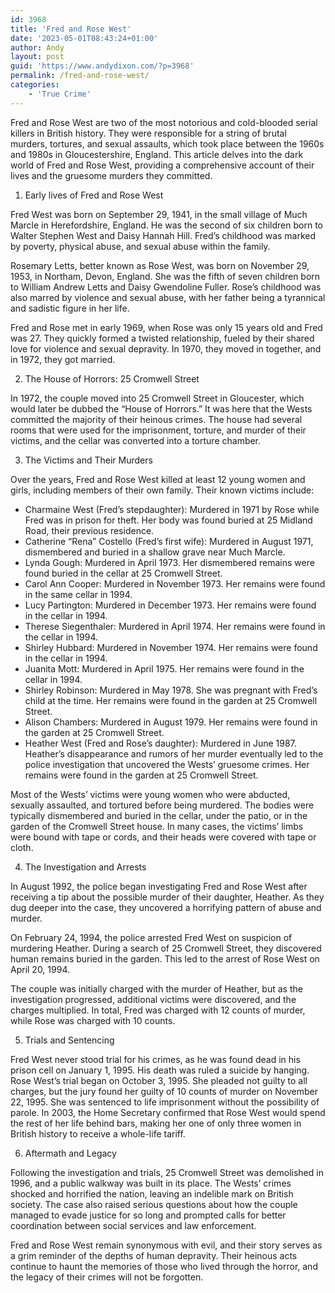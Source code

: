 ```yaml
---
id: 3968
title: 'Fred and Rose West'
date: '2023-05-01T08:43:24+01:00'
author: Andy
layout: post
guid: 'https://www.andydixon.com/?p=3968'
permalink: /fred-and-rose-west/
categories:
    - 'True Crime'
---
```


Fred and Rose West are two of the most notorious and cold-blooded serial killers in British history. They were responsible for a string of brutal murders, tortures, and sexual assaults, which took place between the 1960s and 1980s in Gloucestershire, England. This article delves into the dark world of Fred and Rose West, providing a comprehensive account of their lives and the gruesome murders they committed.

1. Early lives of Fred and Rose West

Fred West was born on September 29, 1941, in the small village of Much Marcle in Herefordshire, England. He was the second of six children born to Walter Stephen West and Daisy Hannah Hill. Fred’s childhood was marked by poverty, physical abuse, and sexual abuse within the family.

Rosemary Letts, better known as Rose West, was born on November 29, 1953, in Northam, Devon, England. She was the fifth of seven children born to William Andrew Letts and Daisy Gwendoline Fuller. Rose’s childhood was also marred by violence and sexual abuse, with her father being a tyrannical and sadistic figure in her life.

Fred and Rose met in early 1969, when Rose was only 15 years old and Fred was 27. They quickly formed a twisted relationship, fueled by their shared love for violence and sexual depravity. In 1970, they moved in together, and in 1972, they got married.

2. The House of Horrors: 25 Cromwell Street

In 1972, the couple moved into 25 Cromwell Street in Gloucester, which would later be dubbed the “House of Horrors.” It was here that the Wests committed the majority of their heinous crimes. The house had several rooms that were used for the imprisonment, torture, and murder of their victims, and the cellar was converted into a torture chamber.

3. The Victims and Their Murders

Over the years, Fred and Rose West killed at least 12 young women and girls, including members of their own family. Their known victims include:

- Charmaine West (Fred’s stepdaughter): Murdered in 1971 by Rose while Fred was in prison for theft. Her body was found buried at 25 Midland Road, their previous residence.
- Catherine “Rena” Costello (Fred’s first wife): Murdered in August 1971, dismembered and buried in a shallow grave near Much Marcle.
- Lynda Gough: Murdered in April 1973. Her dismembered remains were found buried in the cellar at 25 Cromwell Street.
- Carol Ann Cooper: Murdered in November 1973. Her remains were found in the same cellar in 1994.
- Lucy Partington: Murdered in December 1973. Her remains were found in the cellar in 1994.
- Therese Siegenthaler: Murdered in April 1974. Her remains were found in the cellar in 1994.
- Shirley Hubbard: Murdered in November 1974. Her remains were found in the cellar in 1994.
- Juanita Mott: Murdered in April 1975. Her remains were found in the cellar in 1994.
- Shirley Robinson: Murdered in May 1978. She was pregnant with Fred’s child at the time. Her remains were found in the garden at 25 Cromwell Street.
- Alison Chambers: Murdered in August 1979. Her remains were found in the garden at 25 Cromwell Street.
- Heather West (Fred and Rose’s daughter): Murdered in June 1987. Heather’s disappearance and rumors of her murder eventually led to the police investigation that uncovered the Wests’ gruesome crimes. Her remains were found in the garden at 25 Cromwell Street.

Most of the Wests’ victims were young women who were abducted, sexually assaulted, and tortured before being murdered. The bodies were typically dismembered and buried in the cellar, under the patio, or in the garden of the Cromwell Street house. In many cases, the victims’ limbs were bound with tape or cords, and their heads were covered with tape or cloth.

4. The Investigation and Arrests

In August 1992, the police began investigating Fred and Rose West after receiving a tip about the possible murder of their daughter, Heather. As they dug deeper into the case, they uncovered a horrifying pattern of abuse and murder.

On February 24, 1994, the police arrested Fred West on suspicion of murdering Heather. During a search of 25 Cromwell Street, they discovered human remains buried in the garden. This led to the arrest of Rose West on April 20, 1994.

The couple was initially charged with the murder of Heather, but as the investigation progressed, additional victims were discovered, and the charges multiplied. In total, Fred was charged with 12 counts of murder, while Rose was charged with 10 counts.

5. Trials and Sentencing

Fred West never stood trial for his crimes, as he was found dead in his prison cell on January 1, 1995. His death was ruled a suicide by hanging. Rose West’s trial began on October 3, 1995. She pleaded not guilty to all charges, but the jury found her guilty of 10 counts of murder on November 22, 1995. She was sentenced to life imprisonment without the possibility of parole. In 2003, the Home Secretary confirmed that Rose West would spend the rest of her life behind bars, making her one of only three women in British history to receive a whole-life tariff.

6. Aftermath and Legacy

Following the investigation and trials, 25 Cromwell Street was demolished in 1996, and a public walkway was built in its place. The Wests’ crimes shocked and horrified the nation, leaving an indelible mark on British society. The case also raised serious questions about how the couple managed to evade justice for so long and prompted calls for better coordination between social services and law enforcement.

Fred and Rose West remain synonymous with evil, and their story serves as a grim reminder of the depths of human depravity. Their heinous acts continue to haunt the memories of those who lived through the horror, and the legacy of their crimes will not be forgotten.